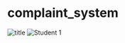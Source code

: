# complaint_system
![title](https://github.com/user-attachments/assets/8d60fc10-61f0-4893-8314-9e0d470b438d)
![Student 1](https://github.com/user-attachments/assets/66dac06d-bb84-4ee4-b5b7-1690cba51929)



